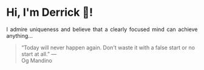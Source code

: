 # Hi, I'm Derrick 👋!
<p align="justify">I admire uniqueness and believe that a clearly focused mind can achieve anything...</p> 
<!-- #quote-start -->
<blockquote>&ldquo;Today will never happen again. Don't waste it with a false start or no start at all.&rdquo; &mdash; <footer>Og Mandino</footer></blockquote>
<!-- #quote-end -->
